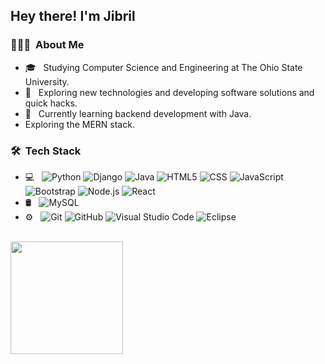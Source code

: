 <h2> Hey there! I'm Jibril</h2>

<h3> 👨🏻‍💻 &nbsp;About Me </h3>

- 🎓 &nbsp; Studying Computer Science and Engineering at The Ohio State University.
- 🤔 &nbsp; Exploring new technologies and developing software solutions and quick hacks.
- 🌱 &nbsp; Currently learning backend development with Java.
-   Exploring the MERN stack.

<h3> 🛠 &nbsp;Tech Stack</h3>

- 💻 &nbsp;
  ![Python](https://img.shields.io/badge/-Python-333333?style=flat&logo=python)
   ![Django](https://img.shields.io/badge/-Django-333333?style=flat&logo=django)
  ![Java](https://img.shields.io/badge/-Java-333333?style=flat&logo=Java&logoColor=007396)
  ![HTML5](https://img.shields.io/badge/-HTML5-333333?style=flat&logo=HTML5)
  ![CSS](https://img.shields.io/badge/-CSS-333333?style=flat&logo=CSS3&logoColor=1572B6)
  ![JavaScript](https://img.shields.io/badge/-JavaScript-333333?style=flat&logo=javascript)
  ![Bootstrap](https://img.shields.io/badge/-Bootstrap-333333?style=flat&logo=bootstrap&logoColor=563D7C)
  ![Node.js](https://img.shields.io/badge/-Node.js-333333?style=flat&logo=node.js)
  ![React](https://img.shields.io/badge/-React-333333?style=flat&logo=react)
- 🛢 &nbsp;
  ![MySQL](https://img.shields.io/badge/-MySQL-333333?style=flat&logo=mysql)
- ⚙️ &nbsp;
  ![Git](https://img.shields.io/badge/-Git-333333?style=flat&logo=git)
  ![GitHub](https://img.shields.io/badge/-GitHub-333333?style=flat&logo=github)
  ![Visual Studio Code](https://img.shields.io/badge/-Visual%20Studio%20Code-333333?style=flat&logo=visual-studio-code&logoColor=007ACC)
  ![Eclipse](https://img.shields.io/badge/-Eclipse-333333?style=flat&logo=eclipse-ide&logoColor=2C2255)

<br/>

<a href="https://github.com/jabrayare">
<!--   <img height="180em" src="https://github-readme-stats.vercel.app/api?username=jabrayare&theme=buefy&show_icons=true" /> -->
  <img height="180em" src="https://github-readme-stats.vercel.app/api/top-langs/?username=jabrayare&theme=buefy&layout=compact" />
</a>

<br/>
